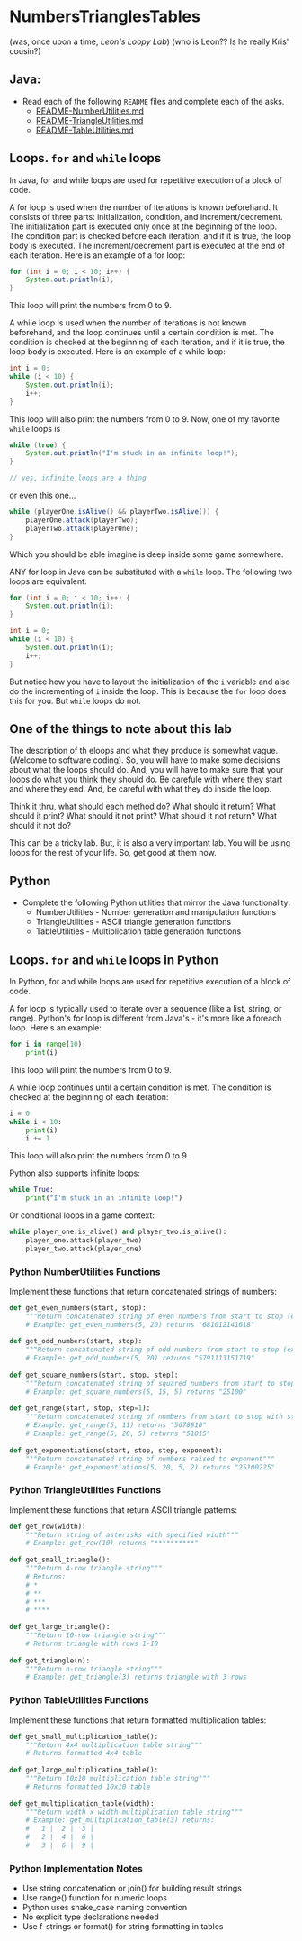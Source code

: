 # NumbersTrianglesTables
 (was, once upon a time, _Leon's Loopy Lab_) (who is Leon?? Is he really Kris' cousin?)
 
## Java:

* Read each of the following `README` files and complete each of the asks.
    * [README-NumberUtilities.md](./README-NumberUtilities.md)
    * [README-TriangleUtilities.md](./README-TriangleUtilities.md)
    * [README-TableUtilities.md](./README-TableUtilities.md)
    
## Loops. `for` and `while` loops

In Java, for and while loops are used for repetitive execution of a block of code.

A for loop is used when the number of iterations is known beforehand. It consists of three parts: initialization, condition, and increment/decrement. The initialization part is executed only once at the beginning of the loop. The condition part is checked before each iteration, and if it is true, the loop body is executed. The increment/decrement part is executed at the end of each iteration. Here is an example of a for loop:

```java
for (int i = 0; i < 10; i++) {
    System.out.println(i);
}
```

This loop will print the numbers from 0 to 9.

A while loop is used when the number of iterations is not known beforehand, and the loop continues until a certain condition is met. The condition is checked at the beginning of each iteration, and if it is true, the loop body is executed. Here is an example of a while loop:

```java
int i = 0;
while (i < 10) {
    System.out.println(i);
    i++;
}
```

This loop will also print the numbers from 0 to 9.
Now, one of my favorite `while` loops is

```java
while (true) {
    System.out.println("I'm stuck in an infinite loop!");
}

// yes, infinite loops are a thing
```

or even this one...
```java
while (playerOne.isAlive() && playerTwo.isAlive()) {
    playerOne.attack(playerTwo);
    playerTwo.attack(playerOne);
}
```

Which you should be able imagine is deep inside some game somewhere.

ANY for loop in Java can be substituted with a `while` loop. The following two loops are equivalent:

```java
for (int i = 0; i < 10; i++) {
    System.out.println(i);
}
```

```java
int i = 0;
while (i < 10) {
    System.out.println(i);
    i++;
}
```

But notice how you have to layout the initialization of the `i` variable and also do the incrementing of `i` inside the loop. This is because the `for` loop does this for you. But `while` loops do not.

## One of the things to note about this lab

The description of th eloops and what they produce is somewhat vague. (Welcome to software coding). So, you will have to make some decisions about what the loops should do. And, you will have to make sure that your loops do what you think they should do. Be carefule with where they start and where they end. And, be careful with what they do inside the loop.

Think it thru, what should each method do? What should it return? What should it print? What should it not print? What should it not return? What should it not do?

This can be a tricky lab. But, it is also a very important lab. You will be using loops for the rest of your life. So, get good at them now.


## Python

* Complete the following Python utilities that mirror the Java functionality:
    * NumberUtilities - Number generation and manipulation functions
    * TriangleUtilities - ASCII triangle generation functions  
    * TableUtilities - Multiplication table generation functions

## Loops. `for` and `while` loops in Python

In Python, for and while loops are used for repetitive execution of a block of code.

A for loop is typically used to iterate over a sequence (like a list, string, or range). Python's for loop is different from Java's - it's more like a foreach loop. Here's an example:

```python
for i in range(10):
    print(i)
```

This loop will print the numbers from 0 to 9.

A while loop continues until a certain condition is met. The condition is checked at the beginning of each iteration:

```python
i = 0
while i < 10:
    print(i)
    i += 1
```

This loop will also print the numbers from 0 to 9.

Python also supports infinite loops:

```python
while True:
    print("I'm stuck in an infinite loop!")
```

Or conditional loops in a game context:

```python
while player_one.is_alive() and player_two.is_alive():
    player_one.attack(player_two)
    player_two.attack(player_one)
```

### Python NumberUtilities Functions

Implement these functions that return concatenated strings of numbers:

```python
def get_even_numbers(start, stop):
    """Return concatenated string of even numbers from start to stop (exclusive)"""
    # Example: get_even_numbers(5, 20) returns "681012141618"
    
def get_odd_numbers(start, stop):
    """Return concatenated string of odd numbers from start to stop (exclusive)"""
    # Example: get_odd_numbers(5, 20) returns "5791113151719"
    
def get_square_numbers(start, stop, step):
    """Return concatenated string of squared numbers from start to stop with step"""
    # Example: get_square_numbers(5, 15, 5) returns "25100"
    
def get_range(start, stop, step=1):
    """Return concatenated string of numbers from start to stop with step"""
    # Example: get_range(5, 11) returns "5678910"
    # Example: get_range(5, 20, 5) returns "51015"
    
def get_exponentiations(start, stop, step, exponent):
    """Return concatenated string of numbers raised to exponent"""
    # Example: get_exponentiations(5, 20, 5, 2) returns "25100225"
```

### Python TriangleUtilities Functions

Implement these functions that return ASCII triangle patterns:

```python
def get_row(width):
    """Return string of asterisks with specified width"""
    # Example: get_row(10) returns "**********"
    
def get_small_triangle():
    """Return 4-row triangle string"""
    # Returns:
    # *
    # **
    # ***
    # ****
    
def get_large_triangle():
    """Return 10-row triangle string"""
    # Returns triangle with rows 1-10
    
def get_triangle(n):
    """Return n-row triangle string"""
    # Example: get_triangle(3) returns triangle with 3 rows
```

### Python TableUtilities Functions

Implement these functions that return formatted multiplication tables:

```python
def get_small_multiplication_table():
    """Return 4x4 multiplication table string"""
    # Returns formatted 4x4 table
    
def get_large_multiplication_table():
    """Return 10x10 multiplication table string"""  
    # Returns formatted 10x10 table
    
def get_multiplication_table(width):
    """Return width x width multiplication table string"""
    # Example: get_multiplication_table(3) returns:
    #   1 |  2 |  3 |
    #   2 |  4 |  6 |
    #   3 |  6 |  9 |
```

### Python Implementation Notes

- Use string concatenation or join() for building result strings
- Use range() function for numeric loops
- Python uses snake_case naming convention
- No explicit type declarations needed
- Use f-strings or format() for string formatting in tables